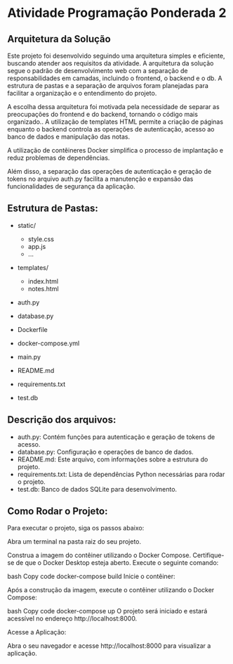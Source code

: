 # Atividade Programação Ponderada 2

## Arquitetura da Solução
Este projeto foi desenvolvido seguindo uma arquitetura simples e eficiente, buscando atender aos requisitos da atividade. A arquitetura da solução segue o padrão de desenvolvimento web com a separação de responsabilidades em camadas, incluindo o frontend, o backend e o db. A estrutura de pastas e a separação de arquivos foram planejadas para facilitar a organização e o entendimento do projeto.

A escolha dessa arquitetura foi motivada pela necessidade de separar as preocupações do frontend e do backend, tornando o código mais organizado.. A utilização de templates HTML permite a criação de páginas enquanto o backend controla as operações de autenticação, acesso ao banco de dados e manipulação das notas.

A utilização de contêineres Docker simplifica o processo de implantação e reduz problemas de dependências.

Além disso, a separação das operações de autenticação e geração de tokens no arquivo auth.py facilita a manutenção e expansão das funcionalidades de segurança da aplicação.

## Estrutura de Pastas:

- static/
  - style.css
  - app.js
  - ...

- templates/
  - index.html
  - notes.html

- auth.py
- database.py
- Dockerfile
- docker-compose.yml
- main.py
- README.md
- requirements.txt
- test.db

## Descrição dos arquivos:

- auth.py: Contém funções para autenticação e geração de tokens de acesso.
- database.py: Configuração e operações de banco de dados.
- README.md: Este arquivo, com informações sobre a estrutura do projeto.
- requirements.txt: Lista de dependências Python necessárias para rodar o projeto.
- test.db: Banco de dados SQLite para desenvolvimento.

## Como Rodar o Projeto:

Para executar o projeto, siga os passos abaixo:

Abra um terminal na pasta raiz do seu projeto.

Construa a imagem do contêiner utilizando o Docker Compose. Certifique-se de que o Docker Desktop esteja aberto. Execute o seguinte comando:

bash
Copy code
docker-compose build
Inicie o contêiner:

Após a construção da imagem, execute o contêiner utilizando o Docker Compose:

bash
Copy code
docker-compose up
O projeto será iniciado e estará acessível no endereço http://localhost:8000.

Acesse a Aplicação:

Abra o seu navegador e acesse http://localhost:8000 para visualizar a aplicação.
